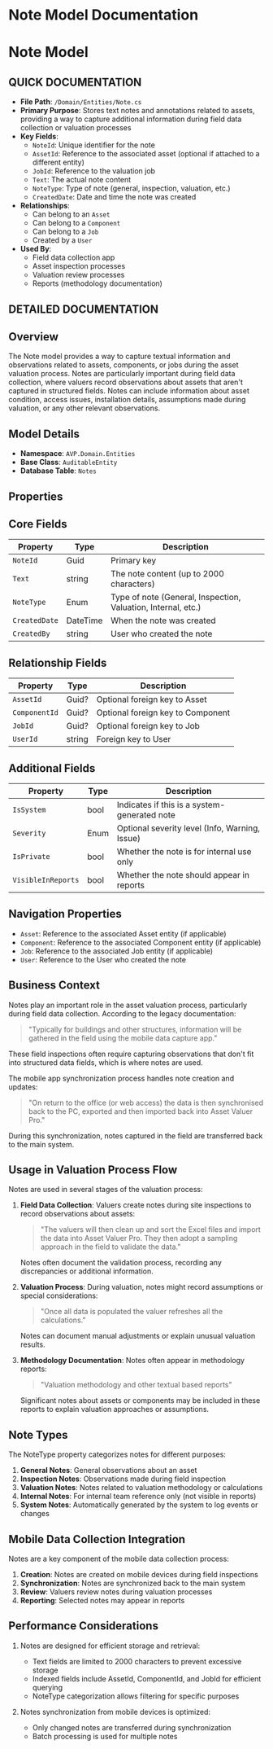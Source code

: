 # Note Model Documentation

#  Note Model

## QUICK DOCUMENTATION
- **File Path**: `/Domain/Entities/Note.cs`
- **Primary Purpose**: Stores text notes and annotations related to assets, providing a way to capture additional information during field data collection or valuation processes
- **Key Fields**:
  - `NoteId`: Unique identifier for the note
  - `AssetId`: Reference to the associated asset (optional if attached to a different entity)
  - `JobId`: Reference to the valuation job
  - `Text`: The actual note content
  - `NoteType`: Type of note (general, inspection, valuation, etc.)
  - `CreatedDate`: Date and time the note was created
- **Relationships**:
  - Can belong to an `Asset`
  - Can belong to a `Component`
  - Can belong to a `Job`
  - Created by a `User`
- **Used By**:
  - Field data collection app
  - Asset inspection processes
  - Valuation review processes
  - Reports (methodology documentation)

## DETAILED DOCUMENTATION

## Overview
The Note model provides a way to capture textual information and observations related to assets, components, or jobs during the asset valuation process. Notes are particularly important during field data collection, where valuers record observations about assets that aren't captured in structured fields. Notes can include information about asset condition, access issues, installation details, assumptions made during valuation, or any other relevant observations.

## Model Details
- **Namespace**: `AVP.Domain.Entities`
- **Base Class**: `AuditableEntity`
- **Database Table**: `Notes`

## Properties

## Core Fields
| Property | Type | Description |
|----------|------|-------------|
| `NoteId` | Guid | Primary key |
| `Text` | string | The note content (up to 2000 characters) |
| `NoteType` | Enum | Type of note (General, Inspection, Valuation, Internal, etc.) |
| `CreatedDate` | DateTime | When the note was created |
| `CreatedBy` | string | User who created the note |

## Relationship Fields
| Property | Type | Description |
|----------|------|-------------|
| `AssetId` | Guid? | Optional foreign key to Asset |
| `ComponentId` | Guid? | Optional foreign key to Component |
| `JobId` | Guid? | Optional foreign key to Job |
| `UserId` | string | Foreign key to User |

## Additional Fields
| Property | Type | Description |
|----------|------|-------------|
| `IsSystem` | bool | Indicates if this is a system-generated note |
| `Severity` | Enum | Optional severity level (Info, Warning, Issue) |
| `IsPrivate` | bool | Whether the note is for internal use only |
| `VisibleInReports` | bool | Whether the note should appear in reports |

## Navigation Properties
- `Asset`: Reference to the associated Asset entity (if applicable)
- `Component`: Reference to the associated Component entity (if applicable)
- `Job`: Reference to the associated Job entity (if applicable)
- `User`: Reference to the User who created the note

## Business Context

Notes play an important role in the asset valuation process, particularly during field data collection. According to the legacy documentation:

> "Typically for buildings and other structures, information will be gathered in the field using the mobile data capture app."

These field inspections often require capturing observations that don't fit into structured data fields, which is where notes are used.

The mobile app synchronization process handles note creation and updates:

> "On return to the office (or web access) the data is then synchronised back to the PC, exported and then imported back into Asset Valuer Pro."

During this synchronization, notes captured in the field are transferred back to the main system.

## Usage in Valuation Process Flow

Notes are used in several stages of the valuation process:

1. **Field Data Collection**: Valuers create notes during site inspections to record observations about assets:
   > "The valuers will then clean up and sort the Excel files and import the data into Asset Valuer Pro. They then adopt a sampling approach in the field to validate the data."

   Notes often document the validation process, recording any discrepancies or additional information.

2. **Valuation Process**: During valuation, notes might record assumptions or special considerations:
   > "Once all data is populated the valuer refreshes all the calculations."

   Notes can document manual adjustments or explain unusual valuation results.

3. **Methodology Documentation**: Notes often appear in methodology reports:
   > "Valuation methodology and other textual based reports"

   Significant notes about assets or components may be included in these reports to explain valuation approaches or assumptions.

## Note Types

The NoteType property categorizes notes for different purposes:

1. **General Notes**: General observations about an asset
2. **Inspection Notes**: Observations made during field inspection
3. **Valuation Notes**: Notes related to valuation methodology or calculations
4. **Internal Notes**: For internal team reference only (not visible in reports)
5. **System Notes**: Automatically generated by the system to log events or changes

## Mobile Data Collection Integration

Notes are a key component of the mobile data collection process:

1. **Creation**: Notes are created on mobile devices during field inspections
2. **Synchronization**: Notes are synchronized back to the main system
3. **Review**: Valuers review notes during valuation processes
4. **Reporting**: Selected notes may appear in reports

## Performance Considerations

1. Notes are designed for efficient storage and retrieval:
   - Text fields are limited to 2000 characters to prevent excessive storage
   - Indexed fields include AssetId, ComponentId, and JobId for efficient querying
   - NoteType categorization allows filtering for specific purposes

2. Notes synchronization from mobile devices is optimized:
   - Only changed notes are transferred during synchronization
   - Batch processing is used for multiple notes